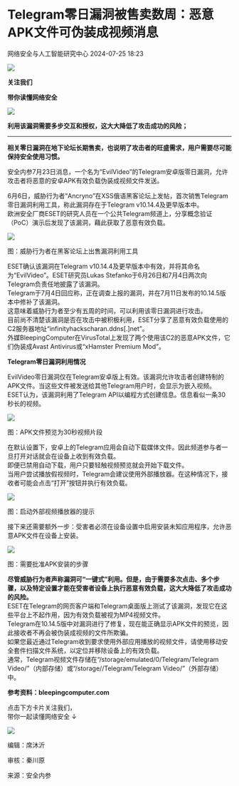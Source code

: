 #  Telegram零日漏洞被售卖数周：恶意APK文件可伪装成视频消息   
 网络安全与人工智能研究中心   2024-07-25 18:23  
  
![](https://mmbiz.qpic.cn/mmbiz_gif/ezpQRXtYHibweTPiagluQN22ibJMvG8op7qZLTMn6XWdpRC9c222H5SmJgjm6Wjjgc3NhNJS3rg6d7u1Z3dhsnP6Q/640?wx_fmt=gif&from=appmsg "")  
  
**关注我们**  
  
  
**带你读懂网络安全**  
  
  
![](https://mmbiz.qpic.cn/mmbiz_jpg/ezpQRXtYHibweTPiagluQN22ibJMvG8op7qR1tnSsRygdf98RgvElUQEibRgcwahwxDP0ibS7ykRoYicMO8Gv9MmICjg/640?wx_fmt=jpeg&from=appmsg "")  
  
  
**利用该漏洞需要多步交互和授权，这大大降低了攻击成功的风险；**  
  
****  
**相关零日漏洞在地下论坛长期售卖，也说明了攻击者的旺盛需求，用户需要尽可能保持安全使用习惯。**  
  
安全内参7月23日消息，一个名为“EvilVideo”的Telegram安卓版零日漏洞，允许攻击者将恶意的安卓APK有效负载伪装成视频文件发送。  
  
6月6日，威胁行为者“Ancryno”在XSS俄语黑客论坛上发帖，首次销售Telegram零日漏洞利用工具，称此漏洞存在于Telegram v10.14.4及更早版本中。  
欧洲安全厂商ESET的研究人员在一个公共Telegram频道上，分享概念验证（PoC）演示后发现了该漏洞，藉此获取了恶意有效负载。  
  
![](https://mmbiz.qpic.cn/mmbiz_jpg/ezpQRXtYHibweTPiagluQN22ibJMvG8op7q0QXn3frEN2dHJjsLzGJuP1YYmULApE5QiaKytoHibABCIgNVT91QNgnA/640?wx_fmt=jpeg&from=appmsg "")  
  
图：威胁行为者在黑客论坛上出售漏洞利用工具  
  
  
ESET确认该漏洞在Telegram v10.14.4及更早版本中有效，并将其命名为“EvilVideo”。ESET研究员Lukas Stefanko于6月26日和7月4日两次向Telegram负责任地披露了该漏洞。  
Telegram于7月4日回应称，正在调查上报的漏洞，并在7月11日发布的10.14.5版本中修补了该漏洞。  
这意味着威胁行为者至少有五周的时间，可以利用该零日漏洞进行攻击。  
目前尚不清楚该漏洞是否在攻击中被积极利用，ESET分享了恶意有效负载使用的C2服务器地址“infinityhackscharan.ddns[.]net”。  
外媒BleepingComputer在VirusTotal上发现了两个使用该C2的恶意APK文件，它们伪装成Avast Antivirus或“xHamster Premium Mod”。  
  
  
**Telegram零日漏洞利用情况**  
  
  
  
EvilVideo零日漏洞仅在Telegram安卓版上有效。该漏洞允许攻击者创建特制的APK文件。当这些文件被发送给其他Telegram用户时，会显示为嵌入视频。  
ESET认为，该漏洞利用了Telegram API以编程方式创建信息。信息看似一条30秒长的视频。  
  
![](https://mmbiz.qpic.cn/mmbiz_jpg/ezpQRXtYHibweTPiagluQN22ibJMvG8op7qmF0oq8fhX2wRUPF8RXloibFao3YOFLLDZbuic7XtvHHgvtJqERq93ibsQ/640?wx_fmt=jpeg&from=appmsg "")  
  
  
图：APK文件预览为30秒视频片段  
  
在默认设置下，安卓上的Telegram应用会自动下载媒体文件。因此频道参与者一旦打开对话就会在设备上收到有效负载。  
即便已禁用自动下载，用户只要轻触视频预览就会开始下载文件。  
当用户尝试播放假视频时，Telegram会建议使用外部播放器。在这种情况下，接收者可能会点击“打开”按钮并执行有效负载。  
  
![](https://mmbiz.qpic.cn/mmbiz_jpg/ezpQRXtYHibweTPiagluQN22ibJMvG8op7qfXdOBhmzu5KQ3nOicYz2NRXbrucMtia6CsYtuicSfZoAe6ZB1gqQcOiaPQ/640?wx_fmt=jpeg&from=appmsg "")  
  
图：启动外部视频播放器的提示  
  
接下来还需要额外一步：受害者必须在设备设置中启用安装未知应用程序，允许恶意APK文件在设备上安装。  
  
![](https://mmbiz.qpic.cn/mmbiz_jpg/ezpQRXtYHibweTPiagluQN22ibJMvG8op7q13iaFByEO3bwLoicFPml0RzzaAvrAQ3PJZCkloMwoLZbG9HTibP1vgic1g/640?wx_fmt=jpeg&from=appmsg "")  
  
图：需要批准APK安装的步骤  
  
**尽管威胁行为者声称漏洞可“一键式”利用。但是，由于需要多次点击、多个步骤，以及特定设置才能在受害者设备上执行恶意有效负载，这大大降低了攻击成功的风险。**  
ESET在Telegram的网页客户端和Telegram桌面版上测试了该漏洞，发现它在这些平台上不起作用，因为有效负载被视为MP4视频文件。  
Telegram在10.14.5版中对漏洞进行了修复，现在能正确显示APK文件的预览，因此接收者不再会被伪装成视频的文件所欺骗。  
如果您最近通过Telegram收到要求使用外部应用播放的视频文件，请使用移动安全套件扫描文件系统，以定位并移除设备上的有效负载。  
通常，Telegram视频文件存储在“/storage/emulated/0/Telegram/Telegram Video/”（内部存储）或“/storage//Telegram/Telegram Video/”（外部存储）中。   
  
  
**参考资料：bleepingcomputer.com**  
  
  
  
点击下方卡片关注我们，  
带你一起读懂网络安全 ↓  
  
  
  
![](https://mmbiz.qpic.cn/mmbiz_png/ezpQRXtYHibweTPiagluQN22ibJMvG8op7qtcVvR6tVdbXBcBHXOXcbgry3bYrYpwlgun3MibjDsYf7Aiachv7WDEag/640?wx_fmt=png&from=appmsg "")  
  
编辑：席沐沂  
  
审核：秦川原  
  
来源：安全内参  
  

